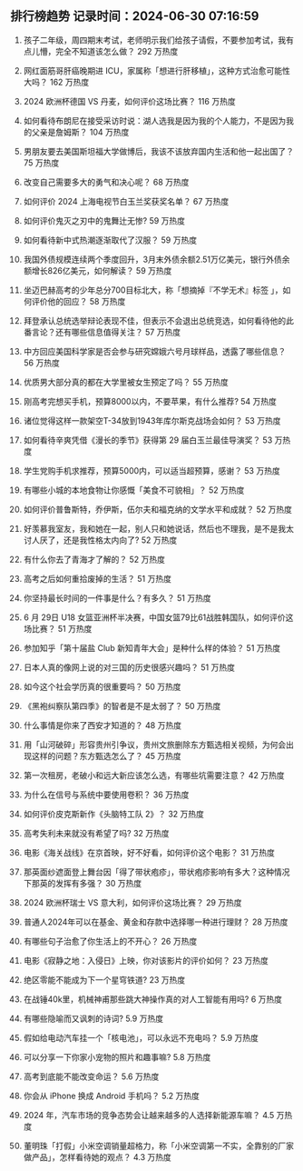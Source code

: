 
## 排行榜趋势 记录时间：2024-06-30 07:16:59
  
  1. 孩子二年级，周四期末考试，老师明示我们给孩子请假，不要参加考试，我有点儿懵，完全不知道该怎么做？ 292 万热度
    
  2. 网红面筋哥肝癌晚期进 ICU，家属称「想进行肝移植」，这种方式治愈可能性大吗？ 162 万热度
    
  3. 2024 欧洲杯德国 VS 丹麦，如何评价这场比赛？ 116 万热度
    
  4. 如何看待布朗尼在接受采访时说：湖人选我是因为我的个人能力，不是因为我的父亲是詹姆斯？ 104 万热度
    
  5. 男朋友要去美国斯坦福大学做博后，我该不该放弃国内生活和他一起出国了？ 75 万热度
    
  6. 改变自己需要多大的勇气和决心呢？ 68 万热度
    
  7. 如何评价 2024 上海电视节白玉兰奖获奖名单？ 67 万热度
    
  8. 如何评价鬼灭之刃中的鬼舞辻无惨? 59 万热度
    
  9. 如何看待新中式热潮逐渐取代了汉服？ 59 万热度
    
  10. 我国外债规模连续两个季度回升，3月末外债余额2.51万亿美元，银行外债余额增长826亿美元，如何解读？ 59 万热度
    
  11. 坐迈巴赫高考的少年总分700目标北大，称「想摘掉『不学无术』标签 」，如何评价他的回应？ 58 万热度
    
  12. 拜登承认总统选举辩论表现不佳，但表示不会退出总统竞选，如何看待他的此番言论？还有哪些信息值得关注？ 57 万热度
    
  13. 中方回应美国科学家是否会参与研究嫦娥六号月球样品，透露了哪些信息？ 56 万热度
    
  14. 优质男大部分真的都在大学里被女生预定了吗？ 55 万热度
    
  15. 刚高考完想买手机，预算8000以内，不要苹果，有什么推荐? 54 万热度
    
  16. 诸位觉得这样一款架空T-34放到1943年库尔斯克战场会如何？ 53 万热度
    
  17. 如何看待辛爽凭借《漫长的季节》获得第 29 届白玉兰最佳导演奖？ 53 万热度
    
  18. 学生党购手机求推荐，预算5000内，可以适当超预算，感谢？ 53 万热度
    
  19. 有哪些小城的本地食物让你感慨「美食不可貌相」？ 52 万热度
    
  20. 如何评价普鲁斯特，乔伊斯，伍尔夫和福克纳的文学水平和成就？ 52 万热度
    
  21. 好羡慕我室友，我和她在一起，别人只和她说话，然后也不理我，是不是我太讨人厌了，还是我性格太内向了? 52 万热度
    
  22. 有什么你去了青海才了解的？ 52 万热度
    
  23. 高考之后如何重拾废掉的生活？ 51 万热度
    
  24. 你坚持最长时间的一件事是什么？有多久？ 51 万热度
    
  25. 6 月 29日 U18 女篮亚洲杯半决赛，中国女篮79比61战胜韩国队，如何评价这场比赛？ 51 万热度
    
  26. 参加知乎「第十届盐 Club 新知青年大会」是种什么样的体验？ 51 万热度
    
  27. 日本人真的像网上说的对三国的历史很感兴趣吗？ 51 万热度
    
  28. 如今这个社会学历真的很重要吗？ 50 万热度
    
  29. 《黑袍纠察队第四季》的智者是不是太弱了？ 50 万热度
    
  30. 什么事情是你来了西安才知道的？ 48 万热度
    
  31. 用「山河破碎」形容贵州引争议‍，贵州文旅删除东方甄选相关视频，为何会出现这样的问题？东方甄选怎么了？ 45 万热度
    
  32. 第一次租房，老破小和远大新应该怎么选，有哪些坑需要注意？ 42 万热度
    
  33. 为什么在信号与系统中要使用卷积？ 36 万热度
    
  34. 如何评价皮克斯新作《头脑特工队 2》？ 32 万热度
    
  35. 高考失利未来就没有希望了吗? 32 万热度
    
  36. 电影《海关战线》在京首映，好不好看，如何评价这个电影？ 31 万热度
    
  37. 那英面纱遮面登上舞台因「得了带状疱疹」，带状疱疹影响有多大？这种情况下那英的发挥有多强？ 30 万热度
    
  38. 2024 欧洲杯瑞士 VS 意大利，如何评价这场比赛？ 29 万热度
    
  39. 普通人2024年可以在基金、黄金和存款中选择哪一种进行理财？ 28 万热度
    
  40. 有哪些句子治愈了你生活上的不开心？ 26 万热度
    
  41. 电影《寂静之地：入侵日》上映，你对该影片的评价如何？ 23 万热度
    
  42. 绝区零能不能成为下一个星穹铁道? 23 万热度
    
  43. 在战锤40k里，机械神甫那些跳大神操作真的对人工智能有用吗? 6 万热度
    
  44. 有哪些隐喻而又讽刺的诗词? 5.9 万热度
    
  45. 假如给电动汽车挂一个「核电池」，可以永远不充电吗？ 5.9 万热度
    
  46. 可以分享一下你家小宠物的照片和趣事嘛? 5.8 万热度
    
  47. 高考到底能不能改变命运？ 5.6 万热度
    
  48. 你会从 iPhone 换成 Android 手机吗？ 5.2 万热度
    
  49. 2024 年，汽车市场的竞争态势会让越来越多的人选择新能源车嘛？ 4.5 万热度
    
  50. 董明珠「打假」小米空调销量超格力，称「小米空调第一不实，全靠别的厂家做产品」，怎样看待她的观点？ 4.3 万热度
    